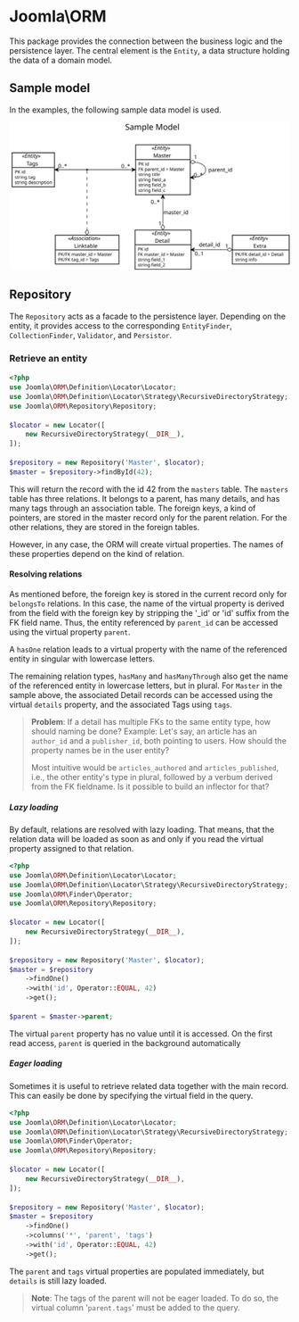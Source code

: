 # Joomla\ORM

This package provides the connection between the business logic and the persistence layer.
The central element is the `Entity`, a data structure holding the data of a domain model.

## Sample model

In the examples, the following sample data model is used.

![Sample model](../../svg/testmodel.svg)

## Repository

The `Repository` acts as a facade to the persistence layer.
Depending on the entity, it provides access to the corresponding `EntityFinder`,
`CollectionFinder`, `Validator`, and `Persistor`.

### Retrieve an entity

```php
<?php
use Joomla\ORM\Definition\Locator\Locator;
use Joomla\ORM\Definition\Locator\Strategy\RecursiveDirectoryStrategy;
use Joomla\ORM\Repository\Repository;

$locator = new Locator([
	new RecursiveDirectoryStrategy(__DIR__),
]);

$repository = new Repository('Master', $locator);
$master = $repository->findById(42);
```

This will return the record with the id 42 from the `masters` table.
The `masters` table has three relations.
It belongs to a parent, has many details, and has many tags through an association table.
The foreign keys, a kind of pointers, are stored in the master record only for the parent relation.
For the other relations, they are stored in the foreign tables.

However, in any case, the ORM will create virtual properties.
The names of these properties depend on the kind of relation.

#### Resolving relations

As mentioned before, the foreign key is stored in the current record only for `belongsTo` relations.
In this case, the name of the virtual property is derived from the field with the foreign key
by stripping the '_id' or 'id' suffix from the FK field name.
Thus, the entity referenced by `parent_id` can be accessed using the virtual property `parent`. 

A `hasOne` relation leads to a virtual property with the name of the referenced entity
in singular with lowercase letters.

The remaining relation types, `hasMany` and `hasManyThrough` also get the name of the referenced entity
in lowercase letters, but in plural.
For `Master` in the sample above, the associated Detail records can be accessed using the virtual `details` property,
and the associated Tags using `tags`. 

> **Problem**: If a detail has multiple FKs to the same entity type, how should naming be done?
> Example: Let's say, an article has an `author_id` and a `publisher_id`, both pointing to users.
> How should the property names be in the user entity?
>
> Most intuitive would be `articles_authored` and `articles_published`,
> i.e., the other entity's type in plural, followed by a verbum derived from the FK fieldname.
> Is it possible to build an inflector for that?

##### Lazy loading

By default, relations are resolved with lazy loading.
That means, that the relation data will be loaded as soon as and only if you read the virtual property assigned to that relation.

```php
<?php
use Joomla\ORM\Definition\Locator\Locator;
use Joomla\ORM\Definition\Locator\Strategy\RecursiveDirectoryStrategy;
use Joomla\ORM\Finder\Operator;
use Joomla\ORM\Repository\Repository;

$locator = new Locator([
	new RecursiveDirectoryStrategy(__DIR__),
]);

$repository = new Repository('Master', $locator);
$master = $repository
    ->findOne()
    ->with('id', Operator::EQUAL, 42)
    ->get();

$parent = $master->parent;
```

The virtual `parent` property has no value until it is accessed.
On the first read access, `parent` is queried in the background automatically 

##### Eager loading

Sometimes it is useful to retrieve related data together with the main record.
This can easily be done by specifying the virtual field in the query.

```php
<?php
use Joomla\ORM\Definition\Locator\Locator;
use Joomla\ORM\Definition\Locator\Strategy\RecursiveDirectoryStrategy;
use Joomla\ORM\Finder\Operator;
use Joomla\ORM\Repository\Repository;

$locator = new Locator([
	new RecursiveDirectoryStrategy(__DIR__),
]);

$repository = new Repository('Master', $locator);
$master = $repository
    ->findOne()
    ->columns('*', 'parent', 'tags')
    ->with('id', Operator::EQUAL, 42)
    ->get();
```

The `parent` and `tags` virtual properties are populated immediately,
but `details` is still lazy loaded.

> **Note**: The tags of the parent will not be eager loaded.
> To do so, the virtual column '`parent.tags`' must be added to the query.
